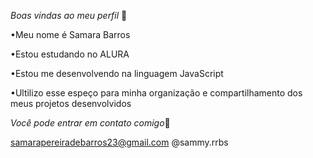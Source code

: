 *Boas vindas ao meu perfil* 🤍

•Meu nome é Samara Barros

•Estou estudando no ALURA

•Estou me desenvolvendo na linguagem JavaScript

•Ultilizo esse espeço para minha organização e compartilhamento dos meus projetos desenvolvidos

*Você pode entrar em contato comigo*📮

samarapereiradebarros23@gmail.com
@sammy.rrbs
